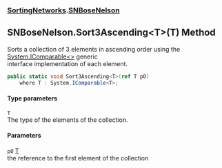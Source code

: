 ### [SortingNetworks](SortingNetworks.md 'SortingNetworks').[SNBoseNelson](SortingNetworks_SNBoseNelson.md 'SortingNetworks.SNBoseNelson')
## SNBoseNelson.Sort3Ascending&lt;T&gt;(T) Method
Sorts a collection of 3 elements in ascending order using the [System.IComparable&lt;&gt;](https://docs.microsoft.com/en-us/dotnet/api/System.IComparable-1 'System.IComparable`1') generic  
interface implementation of each element.  
```csharp
public static void Sort3Ascending<T>(ref T p0)
    where T : System.IComparable<T>;
```
#### Type parameters
<a name='SortingNetworks_SNBoseNelson_Sort3Ascending_T_(T)_T'></a>
`T`  
The type of the elements of the collection.
  
#### Parameters
<a name='SortingNetworks_SNBoseNelson_Sort3Ascending_T_(T)_p0'></a>
`p0` [T](SortingNetworks_SNBoseNelson_Sort3Ascending_T_(T).md#SortingNetworks_SNBoseNelson_Sort3Ascending_T_(T)_T 'SortingNetworks.SNBoseNelson.Sort3Ascending&lt;T&gt;(T).T')  
the reference to the first element of the collection
  
